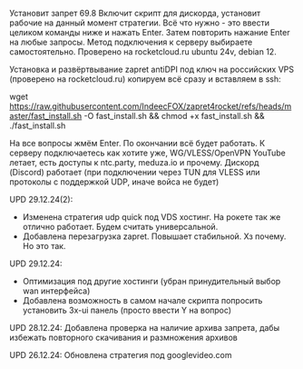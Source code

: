 Установит запрет 69.8
Включит скрипт для дискорда, установит рабочие на данный момент стратегии.
Всё что нужно - это ввести целиком команды ниже и нажать Enter. Затем повторить нажание Enter на любые запросы.
Метод подключения к серверу выбираете самостоятельно.
Проверено на rocketcloud.ru ubuntu 24v, debian 12.

Установка и развёртвывание zapret antiDPI под ключ на российских VPS (проверено на rocketcloud.ru) копируем всё сразу и вставляем в ssh:

wget https://raw.githubusercontent.com/IndeecFOX/zapret4rocket/refs/heads/master/fast_install.sh -O fast_install.sh && chmod +x fast_install.sh && ./fast_install.sh

На все вопросы жмём Enter. По окончании всё будет работать. К серверу подключаетесь как хотите уже, WG/VLESS/OpenVPN
YouTube летает, есть доступы к ntc.party, meduza.io и прочему. Дискорд (Discord) работает (при подключении через TUN для VLESS или протоколы с поддержкой UDP, иначе войса не будет)

UPD 29.12.24(2):
- Изменена стратегия udp quick под VDS хостинг. На рокете так же отлично работает. Будем считать универсальной.
- Добавлена перезагрузка zapret. Повышает стабильной. Хз почему. Но это так.

UPD 29.12.24:
- Оптимизация под другие хостинги (убран принудительный выбор wan интерфейса)
- Добавлена возможность в самом начале скрипта попросить установить 3x-ui панель (просто ввести Y на вопрос)

UPD 28.12.24:
Добавлена проверка на наличие архива запрета, дабы избежать повторного скачивания и размножения архивов

UPD 26.12.24:
Обновлена стратегия под googlevideo.com

